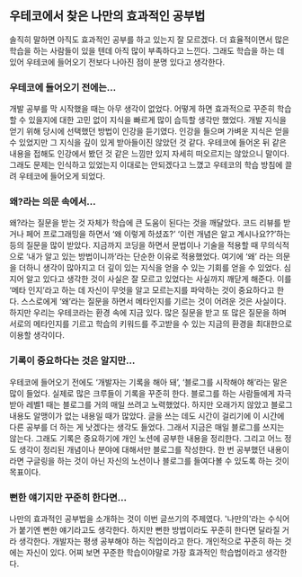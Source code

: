 ## 우테코에서 찾은 나만의 효과적인 공부법

솔직히 말하면 아직도 효과적인 공부를 하고 있는지 잘 모르겠다. 
더 효율적이면서 많은 학습을 하는 사람들이 있을 텐데 아직 많이 부족하다고 느낀다. 
그래도 학습을 하는 데 있어 우테코에 들어오기 전보다 나아진 점이 분명 있다고 생각한다.

### 우테코에 들어오기 전에는...
개발 공부를 막 시작했을 때는 아무 생각이 없었다. 
어떻게 하면 효과적으로 꾸준히 학습할 수 있을지에 대한 고민 없이 지식을 빠르게 많이 습득할 생각만 했었다. 
개발 지식을 얻기 위해 당시에 선택했던 방법이 인강을 듣기였다. 
인강을 들으며 가벼운 지식은 얻을 수 있었지만 그 지식을 깊이 있게 받아들이진 않았던 것 같다. 
우테코에 들어온 뒤 같은 내용을 접해도 인강에서 봤던 것 같은 느낌만 있지 자세히 떠오르지는 않았으니 말이다. 
그래도 문제는 인식하고 있었는지 이대로는 안되겠다고 느꼈고 우테코의 학습 방침에 끌려 우테코에 들어오게 되었다.

### 왜?라는 의문 속에서...
왜?라는 질문을 받는 것 자체가 학습에 큰 도움이 된다는 것을 깨달았다.
코드 리뷰를 받거나 페어 프로그래밍을 하면서 ‘왜 이렇게 하셨죠?’ ‘이런 개념은 알고 계시나요??’하는 등의 질문을 많이 받았다.
지금까지 코딩을 하면서 문법이나 기술을 적용할 때 무의식적으로 ‘내가 알고 있는 방법이니까’라는 단순한 이유로 적용했었다. 
여기에 ‘왜’ 라는 의문을 더하니 생각이 많아지고 더 깊이 있는 지식을 얻을 수 있는 기회를 얻을 수 있었다. 
심지어 알고 있다고 생각한 것이 사실은 잘 모르고 있었다는 사실까지 깨닫게 해준다. 
이를 ‘메타 인지’라고 하는 데 자신이 무엇을 알고 모르는지를 파악하는 것이 중요하다고 한다. 
스스로에게 ‘왜’라는 질문을 하면서 메타인지를 기르는 것이 어려운 것은 사실이다. 
하지만 우리는 우테코라는 환경 속에 지금 있다. 
많은 질문을 받고 또 많은 질문을 하며 서로의 메타인지를 기르고 학습의 키워드를 주고받을 수 있는 지금의 환경을 최대한으로 이용할 생각이다.

### 기록이 중요하다는 것은 알지만...
우테코에 들어오기 전에도 ‘개발자는 기록을 해아 돼’, ‘블로그를 시작해야 해’라는 말은 많이 들었다. 
실제로 많은 크루들이 기록을 꾸준히 한다. 
블로그를 하는 사람들에게 자극받아 레벨1 때는 블로그를 거의 매일 쓰려고 노력했었다. 
하지만 오래가지 않았고 블로그 내용도 알맹이가 없는 내용일 때가 많았다. 
글을 쓰는 데도 시간이 걸리기에 이 시간에 다른 공부를 더 하는 게 낫겠다는 생각도 들었다. 
그래서 지금은 매일 블로그를 쓰지는 않는다. 
그래도 기록은 중요하기에 개인 노션에 공부한 내용을 정리한다. 
그리고 어느 정도 생각이 정리된 개념이나 분야에 대해서만 블로그를 작성한다. 
한 번 공부했던 내용이라면 구글링을 하는 것이 아닌 자신의 노션이나 블로그를 들여다볼 수 있도록 하는 것이 목표이다.

### 뻔한 얘기지만 꾸준히 한다면...
나만의 효과적인 공부법을 소개하는 것이 이번 글쓰기의 주제였다.
'나만의'라는 수식어가 붙기엔 뻔한 얘기라고도 생각한다.
하지만 뻔한 방법이라도 꾸준히 한다면 달라질 거라 생각한다. 
개발자는 평생 공부해야 하는 직업이라고 한다. 
개인적으로 꾸준히 하는 것에는 자신이 있다. 
어찌 보면 꾸준한 학습이야말로 가장 효과적인 학습법이라고 생각한다.
